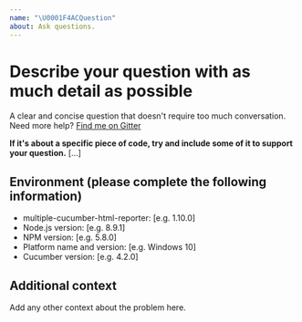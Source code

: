 ```yaml
---
name: "\U0001F4ACQuestion"
about: Ask questions.
---
```


# Describe your question with as much detail as possible

A clear and concise question that doesn't require too much conversation. Need more help? [Find me on Gitter](https://gitter.im/WasiqB/multiple-cucumber-html-reporter-plugin)

**If it's about a specific piece of code, try and include some of it to support your question.**
[...]

## Environment (please complete the following information)

- multiple-cucumber-html-reporter: [e.g. 1.10.0]
- Node.js version: [e.g. 8.9.1]
- NPM version: [e.g. 5.8.0]
- Platform name and version: [e.g. Windows 10]
- Cucumber version: [e.g. 4.2.0]

## Additional context

Add any other context about the problem here.
